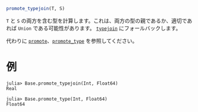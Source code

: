 ```julia
promote_typejoin(T, S)
```

`T` と `S` の両方を含む型を計算します。これは、両方の型の親であるか、適切であれば `Union` である可能性があります。 [`typejoin`](@ref) にフォールバックします。

代わりに [`promote`](@ref)、[`promote_type`](@ref) を参照してください。

# 例

```jldoctest
julia> Base.promote_typejoin(Int, Float64)
Real

julia> Base.promote_type(Int, Float64)
Float64
```
